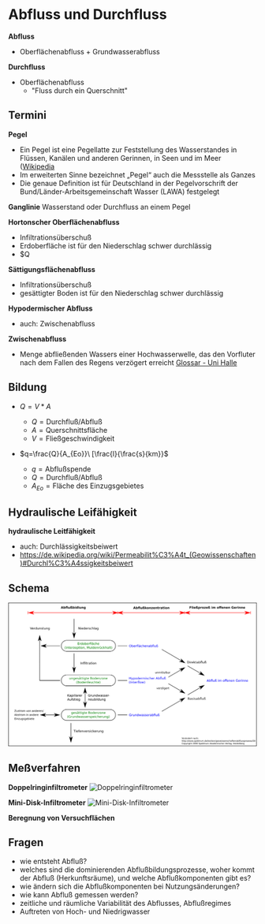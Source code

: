 # Abfluss und Durchfluss

**Abfluss**
- Oberflächenabfluss + Grundwasserabfluss

**Durchfluss**
- Oberflächenabfluss
  - "Fluss durch ein Querschnitt"


## Termini

**Pegel**
- Ein Pegel ist eine Pegellatte zur Feststellung des Wasserstandes in Flüssen, Kanälen und anderen Gerinnen, in Seen und im Meer ([Wikipedia](https://de.wikipedia.org/wiki/Pegel#Geschichte)
- Im erweiterten Sinne bezeichnet „Pegel“ auch die Messstelle als Ganzes
- Die genaue Definition ist für Deutschland in der Pegelvorschrift der Bund/Länder-Arbeitsgemeinschaft Wasser (LAWA) festgelegt

**Ganglinie**
Wasserstand oder Durchfluss an einem Pegel

**Hortonscher Oberflächenabfluss**
- Infiltrationsüberschuß
- Erdoberfläche ist für den Niederschlag schwer durchlässig
- $Q

**Sättigungsflächenabfluss**
- Infiltrationsüberschuß
- gesättigter Boden ist für den Niederschlag schwer durchlässig

**Hypodermischer Abfluss**
- auch: Zwischenabfluss

**Zwischenabfluss**
- Menge abfließenden Wassers einer Hochwasserwelle, das den Vorfluter nach dem Fallen des Regens verzögert erreicht [Glossar - Uni Halle](http://mars.geographie.uni-halle.de/mlucampus/geoglossar/terme_datenblatt.php?terme=Zwischenabfluss&typ=)


## Bildung

- $Q=V*A$
  - $Q=\text{Durchfluß/Abfluß}$
  - $A=\text{Querschnittsfläche}$
  - $V=\text{Fließgeschwindigkeit}$

- $q=\frac{Q}{A_{Eo}}\ [\frac{l}{\frac{s}{km}}$
  - $q=\text{Abflußspende}$
  - $Q=\text{Durchfluß/Abfluß}$
  - $A_{Eo}=\text{Fläche des Einzugsgebietes}$


## Hydraulische Leifähigkeit

**hydraulische Leitfähigkeit**
- auch: Durchlässigkeitsbeiwert
- https://de.wikipedia.org/wiki/Permeabilit%C3%A4t_(Geowissenschaften)#Durchl%C3%A4ssigkeitsbeiwert


## Schema

![abflussprozesse_und_komponente-schema](abflussprozesse_und_komponente-schema.png)


## Meßverfahren

**Doppelringinfiltrometer**
![Doppelringinfiltrometer](https://upload.wikimedia.org/wikipedia/commons/e/e9/Double_ring.JPG)

**Mini-Disk-Infiltrometer**
![Mini-Disk-Infiltrometer](https://en.wikipedia.org/wiki/Disc_permeameter)

**Beregnung von Versuchflächen**


## Fragen

- wie entsteht Abfluß?
- welches sind die dominierenden Abflußbildungsprozesse, woher kommt der Abfluß
(Herkunftsräume), und welche Abflußkomponenten gibt es?
- wie ändern sich die Abflußkomponenten bei Nutzungsänderungen?
- wie kann Abfluß gemessen werden?
- zeitliche und räumliche Variabilität des Abflusses, Abflußregimes
- Auftreten von Hoch- und Niedrigwasser
